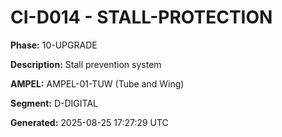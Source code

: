 # CI-D014 - STALL-PROTECTION

**Phase:** 10-UPGRADE

**Description:** Stall prevention system

**AMPEL:** AMPEL-01-TUW (Tube and Wing)

**Segment:** D-DIGITAL

**Generated:** 2025-08-25 17:27:29 UTC

